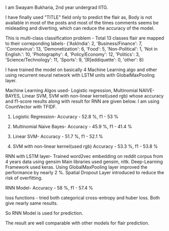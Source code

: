 I am Swayam Bukharia, 2nd year undergrad IITG.

I have finally used "TITLE" field only to predict the flair as, Body is not available in most of the posts and most of the times 
comments seems be misleading and diverting, which can reduce the accuracy of the model.

This is multi-class classification problem -
Total 13 classes
flair are mapped to their correponding labels-
{'AskIndia': 2,
 'Business/Finance': 7,
 'Coronavirus': 13,
 'Demonetization': 6,
 'Food': 5,
 'Non-Political': 1,
 'Not in English.': 10,
 'Photography': 4,
 'Policy/Economy': 12,
 'Politics': 3,
 'Science/Technology': 11,
 'Sports': 9,
 '[R]eddiquette': 0,
 'other': 8}

I have trained the model on basically 4 Machine Learning algo and other using recurrent neural network with LSTM units with 
GlobalMaxPooling layer.

Machine Learning Algos used- Logistic regression, Multinomial NAIVE- BAYES, Linear SVM, SVM with non-linear kernel(used rgb) whose 
accuracy and f1-score results along with result for RNN are given below. I am using CountVector with TFIDF.

1. Logistic Regression- 
   Accuracy - 52.8 %, f1 - 53 %
   
2. Multinomial Naive Bayes-
   Accuracy - 45.9 %, f1 - 41.4 %
   
3. Linear SVM-
   Accuracy - 51.7 %, f1 - 52.1 %
   
4. SVM with non-linear kernel(used rgb)
   Accuracy - 53.3 %, f1 - 53.8 %
   
RNN with LSTM layer-
Trained word2vec embedding on reddit corpus from 4 years data using gensim
Main libraries used gensim, nltk. Deep-Learning Framework used keras.
Using GlobalMaxPooling layer improved the performance by nearly 2 %. Spatial Dropout Layer introduced to reduce the risk of overfitting.

RNN Model-
Accuracy - 58 %, f1 - 57.4 %

loss functions - tried both categorical cross-entropy and huber loss. Both give nearly same results.

So RNN Model is used for prediction.

The result are well comparable with other models for flair prediction. 


   
 
